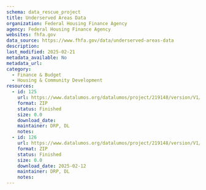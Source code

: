 ```yaml
---
schema: data_rescue_project 
title: Underserved Areas Data
organization: Federal Housing Finance Agency
agency: Federal Housing Finance Agency
websites: fhfa.gov
data_source: https://www.fhfa.gov/data/underserved-areas-data
description: 
last_modified: 2025-02-21
metadata_available: No
metadata_url: 
category:
  - Finance & Budget 
  - Housing & Community Development 
resources:
  - id: 125
    url: https://www.datalumos.org/datalumos/project/219148/version/V1/view
    format: ZIP
    status: Finished
    size: 0.0
    download_date: 
    maintainer: DRP, DL
    notes: 
  - id: 126
    url: https://www.datalumos.org/datalumos/project/219148/version/V1/view
    format: ZIP
    status: Finished
    size: 0.0
    download_date: 2025-02-12
    maintainer: DRP, DL
    notes: 
---
```

